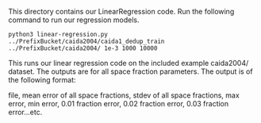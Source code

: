 This directory contains our LinearRegression code. Run the following command to run our regression models.

    python3 linear-regression.py ../PrefixBucket/caida2004/caida1_dedup_train ../PrefixBucket/caida2004/ 1e-3 1000 10000

This runs our linear regression code on the included example caida2004/ dataset. The outputs are for all space fraction parameters. The output is of the following format:

file, mean error of all space fractions, stdev of all space fractions, max error, min error, 0.01 fraction error, 0.02 fraction error, 0.03 fraction error...etc.

